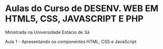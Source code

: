 # Aulas do Curso de DESENV. WEB EM HTML5, CSS, JAVASCRIPT E PHP

Ministrada na Universidade Estácio de Sá

Aula 1 - Apresentando os componentes HTML, CSS e JavaScript

